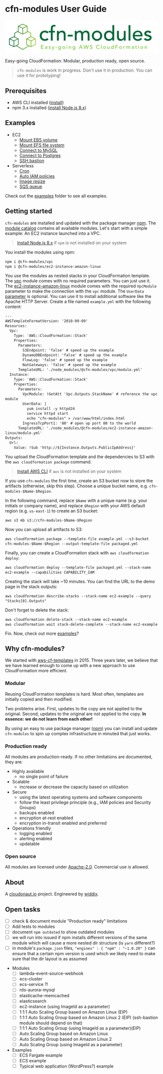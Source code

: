 # cfn-modules User Guide

![cfn-modules](./logo.png)

Easy-going CloudFormation: Modular, production ready, open source.

> `cfn-modules` is work in progress. Don't use it in production. You can use it for prototyping!

## Prerequisites
* AWS CLI installed ([install](https://docs.aws.amazon.com/cli/latest/userguide/installing.html))
* npm 3.x installed ([install Node.js 8.x](https://nodejs.org/))

## Examples
* EC2
    * [Mount EBS volume](./examples/ec2-ebs/)
    * [Mount EFS file system](./examples/ec2-efs/)
    * [Connect to MySQL](./examples/ec2-mysql/)
    * [Connect to Postgres](./examples/ec2-postgres/)
    * [SSH bastion](./examples/ec2-ssh-bastion/)
* Serverless
    * [Cron](./examples/serverless-cron/)
    * [Auto IAM policies](./examples/serverless-iam/)
    * [Image resize](./examples/serverless-image-resize/)
    * [SQS queue](./examples/serverless-sqs-queue/)

Check out the [examples](./examples/) folder to see all examples.

## Getting started

`cfn-modules` are installed and updated with the package manager [npm](https://www.npmjs.com/). The [module catalog](https://www.npmjs.com/org/cfn-modules) contains all available modules. Let's start with a simple example: An EC2 instance launched into a VPC.

> [Install Node.js 8.x](https://nodejs.org/) if `npm` is not installed on your system 

You install the modules using npm:

```
npm i @cfn-modules/vpc
npm i @cfn-modules/ec2-instance-amazon-linux
```

You use the modules as nested stacks in your CloudFormation template. The [vpc](https://www.npmjs.com/package/@cfn-modules/vpc) module comes with no required parameters. You can just use it. The [ec2-instance-amazon-linux](https://www.npmjs.com/package/@cfn-modules/ec2-instance-amazon-linux) module comes with the required `VpcModule` parameter to make the connection with the `vpc` module. The `UserData` [parameter](https://www.npmjs.com/package/@cfn-modules/ec2-instance-amazon-linux#parameters) is optional. You can use it to install additional software like the Apache HTTP Server. Create a file named `example.yml` with the following content:

```
---
AWSTemplateFormatVersion: '2010-09-09'
Resources:
  Vpc:
    Type: 'AWS::CloudFormation::Stack'
    Properties:
      Parameters:
        S3Endpoint: 'false' # speed up the example
        DynamoDBEndpoint: 'false' # speed up the example
        FlowLog: 'false' # speed up the example
        NatGateways: 'false' # speed up the example
      TemplateURL: './node_modules/@cfn-modules/vpc/module.yml'
  Instance:
    Type: 'AWS::CloudFormation::Stack'
    Properties:
      Parameters:
        VpcModule: !GetAtt 'Vpc.Outputs.StackName' # reference the vpc module
        UserData: |
          yum install -y httpd24
          service httpd start
          echo "cfn-modules" > /var/www/html/index.html
        IngressTcpPort1: '80' # open up port 80 to the world
      TemplateURL: './node_modules/@cfn-modules/ec2-instance-amazon-linux/module.yml'
Outputs:
  Url:
    Value: !Sub 'http://${Instance.Outputs.PublicIpAddress}'
```

You upload the CloudFormation template and the dependencies to S3 with the `aws cloudformation package` command.

> [Install AWS CLI](https://docs.aws.amazon.com/cli/latest/userguide/installing.html) if `aws` is not installed on your system 

If you use `cfn-modules` the first time, create an S3 bucket now to store the artifacts (otherwise, skip this step). Choose a unique bucket name, e.g. `cfn-modules-$Name-$Region`.

In the following command, replace `$Name` with a unique name (e.g. your initials or company name), and replace `$Region` with your AWS default region (e.g. `us-east-1`) to create an S3 bucket:

```
aws s3 mb s3://cfn-modules-$Name-$Region
```

Now you can upload all artifacts to S3:

```
aws cloudformation package --template-file example.yml --s3-bucket cfn-modules-$Name-$Region --output-template-file packaged.yml
```

Finally, you can create a CloudFormation stack with `aws cloudformation deploy`:

```
aws cloudformation deploy --template-file packaged.yml --stack-name ec2-example --capabilities CAPABILITY_IAM
```

Creating the stack will take ~10 minutes. You can find the URL to the demo page in the stack outputs:

```
aws cloudformation describe-stacks --stack-name ec2-example --query "Stacks[0].Outputs"
```

Don't forget to delete the stack:

```
aws cloudformation delete-stack --stack-name ec2-example
aws cloudformation wait stack-delete-complete --stack-name ec2-example
```

Fin. Now, check out more [examples](./examples/)?

## Why cfn-modules?
We started with [aws-cf-templates](https://github.com/widdix/aws-cf-templates) in 2015. Three years later, we believe that we have learned enough to come up with a new approach to use CloudFormation more efficient.

### Modular
Reusing CloudFormation templates is hard. Most often, templates are initially copied and then modified.

Two problems arise. First, updates to the copy are not applied to the original. Second, updates to the original are not applied to the copy. **In essence: we do not learn from each other!**

By using an easy to use package manager ([npm](https://www.npmjs.com/)) you can install and update `cfn-modules` to spin up complex infrastructure in minuted that just works.

### Production ready
All modules are production-ready. If no other limitations are documented, they are:

* Highly available
    * no single point of failure
* Scalable
    * increase or decrease the capacity based on utilization
* Secure
    * using the latest operating systems and software components
    * follow the least privilege principle (e.g., IAM policies and Security Groups)
    * backups enabled
    * encryption at-rest enabled
    * encryption in-transit enabled and preferred
* Operations friendly
    * logging enabled
    * alerting enabled
    * updatable

### Open source
All modules are licensed under [Apache-2.0](./LICENSE). Commercial use is allowed.

## About
A [cloudonaut.io](https://cloudonaut.io) project. Engineered by [widdix](https://widdix.net).

## Open tasks

* [ ] check & document module "Production ready" limitations
* [ ] Add tests to modules
* [ ] document `npm outdated` to show outdated modules
* [ ] we will run into issued if npm installs different versions of the same module which will cause a more nested dir structure (is `yarn` different?)
* [ ] in module's `package.json` files, `"engines" : { "npm" : "~1.0.20" }` can ensure that a certain npm version is used which we likely need to make sure that the dir layout is as assumed
* Modules
    * [ ] lambda-event-source-webhook
    * [ ] ecs-cluster
    * [ ] ecs-service ?!
    * [ ] rds-aurora-mysql
    * [ ] elasticache-memcached
    * [ ] elasticsearch
    * [ ] ec2-instance (using ImageId as a parameter)
    * [ ] 1:1:1 Auto Scaling Group based on Amazon Linux (EIP)
    * [ ] 1:1:1 Auto Scaling Group based on Amazon Linux 2 (EIP) (ssh-bastion module should depend on that)
    * [ ] 1:1:1 Auto Scaling Group (using ImageId as a parameter)(EIP) 
    * [ ] Auto Scaling Group based on Amazon Linux
    * [ ] Auto Scaling Group based on Amazon Linux 2
    * [ ] Auto Scaling Group (using ImageId as a parameter)
* Examples
    * [ ] ECS Fargate example
    * [ ] ECS example
    * [ ] Typical web application (WordPress?) example
